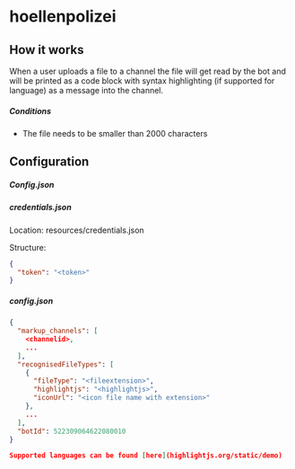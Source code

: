 # hoellenpolizei

## How it works

When a user uploads a file to a channel the file will get read by the bot and will be printed as a code block with syntax highlighting (if supported for language) as a message into the channel. 

##### Conditions

- The file needs to be smaller than 2000 characters

## Configuration

##### Config.json

##### credentials.json

Location: resources/credentials.json

Structure: 

```json
{
  "token": "<token>"
}
```

##### config.json

```json
{
  "markup_channels": [
    <channelid>,
    ...
  ],
  "recognisedFileTypes": [
    {
      "fileType": "<fileextension>",
      "highlightjs": "<highlightjs>",
      "iconUrl": "<icon file name with extension>"
    },
    ...
  ],
  "botId": 522309064622080010
}

Supported languages can be found [here](highlightjs.org/static/demo)
